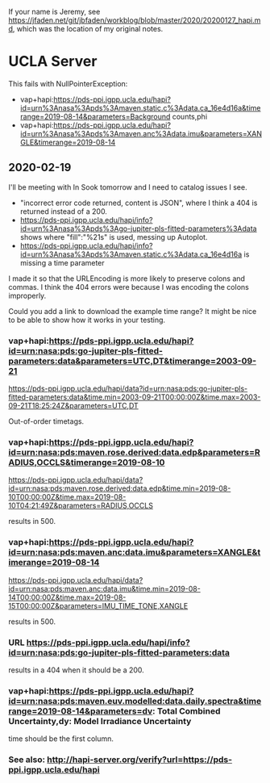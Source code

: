 If your name is Jeremy, see https://jfaden.net/git/jbfaden/workblog/blob/master/2020/20200127_hapi.md, which was the location of my original notes. 

# UCLA Server
This fails with NullPointerException:

 * vap+hapi:https://pds-ppi.igpp.ucla.edu/hapi?id=urn%3Anasa%3Apds%3Amaven.static.c%3Adata.ca_16e4d16a&timerange=2019-08-14&parameters=Background counts,phi
 * vap+hapi:https://pds-ppi.igpp.ucla.edu/hapi?id=urn%3Anasa%3Apds%3Amaven.anc%3Adata.imu&parameters=XANGLE&timerange=2019-08-14

## 2020-02-19
I'll be meeting with In Sook tomorrow and I need to catalog issues I see.
* "incorrect error code returned, content is JSON", where I think a 404 is returned instead of a 200.  
* https://pds-ppi.igpp.ucla.edu/hapi/info?id=urn%3Anasa%3Apds%3Ago-jupiter-pls-fitted-parameters%3Adata shows where "fill":"%21s" is used, messing up Autoplot.
* https://pds-ppi.igpp.ucla.edu/hapi/info?id=urn%3Anasa%3Apds%3Amaven.static.c%3Adata.ca_16e4d16a is missing a time parameter

I made it so that the URLEncoding is more likely to preserve colons and commas.  I think the 404 errors were because I was encoding the colons improperly.

Could you add a link to download the example time range?  It might be nice to be able to show how it works in your testing.



### vap+hapi:https://pds-ppi.igpp.ucla.edu/hapi?id=urn:nasa:pds:go-jupiter-pls-fitted-parameters:data&parameters=UTC,DT&timerange=2003-09-21
https://pds-ppi.igpp.ucla.edu/hapi/data?id=urn:nasa:pds:go-jupiter-pls-fitted-parameters:data&time.min=2003-09-21T00:00:00Z&time.max=2003-09-21T18:25:24Z&parameters=UTC,DT

Out-of-order timetags.

### vap+hapi:https://pds-ppi.igpp.ucla.edu/hapi?id=urn:nasa:pds:maven.rose.derived:data.edp&parameters=RADIUS,OCCLS&timerange=2019-08-10
https://pds-ppi.igpp.ucla.edu/hapi/data?id=urn:nasa:pds:maven.rose.derived:data.edp&time.min=2019-08-10T00:00:00Z&time.max=2019-08-10T04:21:49Z&parameters=RADIUS,OCCLS

results in 500.

### vap+hapi:https://pds-ppi.igpp.ucla.edu/hapi?id=urn:nasa:pds:maven.anc:data.imu&parameters=XANGLE&timerange=2019-08-14
https://pds-ppi.igpp.ucla.edu/hapi/data?id=urn:nasa:pds:maven.anc:data.imu&time.min=2019-08-14T00:00:00Z&time.max=2019-08-15T00:00:00Z&parameters=IMU_TIME_TONE,XANGLE

results in 500.

### URL https://pds-ppi.igpp.ucla.edu/hapi/info?id=urn:nasa:pds:go-jupiter-pls-fitted-parameters:data

results in a 404 when it should be a 200.

### vap+hapi:https://pds-ppi.igpp.ucla.edu/hapi?id=urn:nasa:pds:maven.euv.modelled:data.daily.spectra&timerange=2019-08-14&parameters=dv: Total Combined Uncertainty,dy: Model Irradiance Uncertainty
time should be the first column.

### See also: http://hapi-server.org/verify?url=https://pds-ppi.igpp.ucla.edu/hapi
